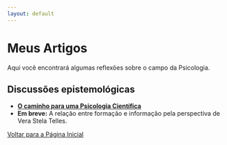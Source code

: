 ```yaml
---
layout: default
---
```


# Meus Artigos

Aqui você encontrará algumas reflexões sobre o campo da Psicologia. 

## Discussões epistemológicas

* [**O caminho para uma Psicologia Científica**](/2025-08-30-psicologia-cientifica.md)
* **Em breve:** A relação entre formação e informação pela perspectiva de Vera Stela Telles.

[Voltar para a Página Inicial](/index.md)